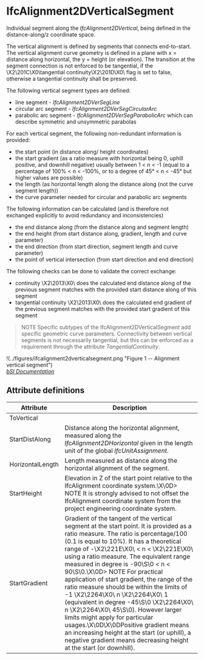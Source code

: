 IfcAlignment2DVerticalSegment
=============================
Individual segment along the _IfcAlignment2DVertical_, being defined in the
distance-along/z coordinate space.  
  
The vertical alignment is defined by segments that connects end-to-start. The
vertical alignment curve geometry is defined in a plane with x = distance
along horizontal, the y = height (or elevation). The transition at the segment
connection is not enforced to be tangential, if the \X2\201C\X0\tangential
continuity\X2\201D\X0\ flag is set to false, otherwise a tangential continuity
shall be preserved.  
  
The following vertical segment types are defined:  
  
* line segment - _IfcAlignment2DVerSegLine_  
* circular arc segment - _IfcAlignment2DVerSegCircularArc_  
* parabolic arc segment - _IfcAlignment2DVerSegParabolicArc_ which can describe symmetric and unsymmetric parabolas  
  
For each vertical segment, the following non-redundant information is
provided:  
  
* the start point (in distance along/ height coordinates)  
* the start gradient (as a ratio measure with horizontal being 0, uphill positive, and downhill negative) usually between 1 < n < -1 (equal to a percentage of 100% < n < -100%, or to a degree of 45° < n < -45° but higher values are possible)  
* the length (as horizontal length along the distance along (not the curve segment length))  
* the curve parameter needed for circular and parabolic arc segments  
  
The following information can be calculated (and is therefore not exchanged
explicitly to avoid redundancy and inconsistencies)  
  
* the end distance along (from the distance along and segment length)  
* the end height (from start distance along, gradient, length and curve parameter)  
* the end direction (from start direction, segment length and curve parameter)  
* the point of vertical intersection (from start direction and end direction)  
  
The following checks can be done to validate the correct exchange:  
  
* continuity \X2\2013\X0\ does the calculated end distance along of the previous segment matches with the provided start distance along of this segment  
* tangential continuity \X2\2013\X0\ does the calculated end gradient of the previous segment matches with the provided start gradient of this segment  
  
> NOTE  Specific subtypes of the IfcAlignment2DVerticalSegment add specific
> geometric curve parameters. Connectivity between vertical segments is not
> necessarily tangential, but this can be enforced as a requirement through
> the attribute _TangentialContinuity_.  
  
!(../figures/ifcalignment2dverticalsegment.png "Figure 1 -- Alignment vertical
segment")  
[ _bSI
Documentation_](https://standards.buildingsmart.org/IFC/DEV/IFC4_2/FINAL/HTML/schema/ifcgeometricconstraintresource/lexical/ifcalignment2dverticalsegment.htm)


Attribute definitions
---------------------
| Attribute        | Description                                                                                                                                                                                                                                                                                                                                                                                                                                                                                                                                                                                                                                                                                                                                                  |
|------------------|--------------------------------------------------------------------------------------------------------------------------------------------------------------------------------------------------------------------------------------------------------------------------------------------------------------------------------------------------------------------------------------------------------------------------------------------------------------------------------------------------------------------------------------------------------------------------------------------------------------------------------------------------------------------------------------------------------------------------------------------------------------|
| ToVertical       |                                                                                                                                                                                                                                                                                                                                                                                                                                                                                                                                                                                                                                                                                                                                                              |
| StartDistAlong   | Distance along the horizontal alignment, measured along the _IfcAlignment2DHorizontal_ given in the length unit of the global _IfcUnitAssignment_.                                                                                                                                                                                                                                                                                                                                                                                                                                                                                                                                                                                                           |
| HorizontalLength | Length measured as distance along the horizontal alignment of the segment.                                                                                                                                                                                                                                                                                                                                                                                                                                                                                                                                                                                                                                                                                   |
| StartHeight      | Elevation in Z of the start point relative to the IfcAlignment coordinate system.\X\0D> NOTE  It is strongly advised to not offset the IfcAlignment coordinate system from the project engineering coordinate system.                                                                                                                                                                                                                                                                                                                                                                                                                                                                                                                                        |
| StartGradient    | Gradient of the tangent of the vertical segment at the start point. It is provided as a ratio measure. The ratio is percentage/100 (0.1 is equal to 10%). It has a theoretical range of -\X2\221E\X0\ < n < \X2\221E\X0\ using a ratio measure. The equivalent range measured in degree is -90\S\0 < n < 90\S\0.\X\0D> NOTE  For practical application of start gradient, the range of the ratio measure should be within the limits of -1 \X2\2264\X0\ n \X2\2264\X0\ 1 (equivalent in degree -45\S\0 \X2\2264\X0\ n \X2\2264\X0\ 45\S\0). However larger limits might apply for particular usages.\X\0D\X\0DPositive gradient means an increasing height at the start (or uphill), a negative gradient means decreasing height at the start (or downhill). |

